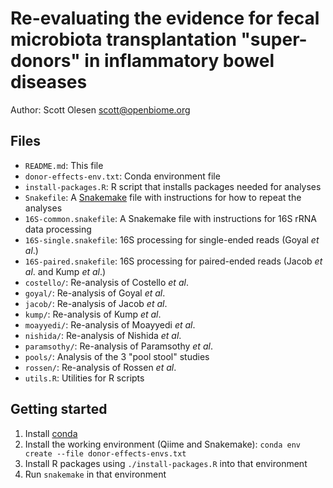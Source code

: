 # Re-evaluating the evidence for fecal microbiota transplantation "super-donors" in inflammatory bowel diseases

Author: Scott Olesen <scott@openbiome.org>

## Files

- `README.md`: This file
- `donor-effects-env.txt`: Conda environment file
- `install-packages.R`: R script that installs packages needed for analyses
- `Snakefile`: A [Snakemake](https://snakemake.readthedocs.io/) file with instructions for how to repeat the analyses
- `16S-common.snakefile`: A Snakemake file with instructions for 16S rRNA data processing
- `16S-single.snakefile`: 16S processing for single-ended reads (Goyal *et al*.)
- `16S-paired.snakefile`: 16S processing for paired-ended reads (Jacob *et al*. and Kump *et al*.)
- `costello/`: Re-analysis of Costello *et al*.
- `goyal/`: Re-analysis of Goyal *et al*.
- `jacob/`: Re-analysis of Jacob *et al*.
- `kump/`: Re-analysis of Kump *et al*.
- `moayyedi/`: Re-analysis of Moayyedi *et al*.
- `nishida/`: Re-analysis of Nishida *et al*.
- `paramsothy/`: Re-analysis of Paramsothy *et al*.
- `pools/`: Analysis of the 3 "pool stool" studies
- `rossen/`: Re-analysis of Rossen *et al*.
- `utils.R`: Utilities for R scripts

## Getting started

1. Install [conda](https://docs.conda.io/)
1. Install the working environment (Qiime and Snakemake): `conda env create --file donor-effects-envs.txt`
1. Install R packages using `./install-packages.R` into that environment
1. Run `snakemake` in that environment
